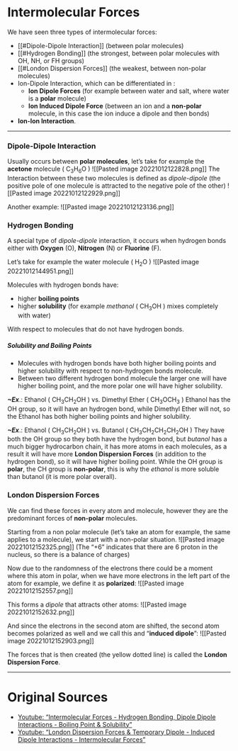 # Intermolecular Forces
We have seen three types of intermolecular forces:
- [[#Dipole-Dipole Interaction]] (between polar molecules)
- [[#Hydrogen Bonding]] (the strongest, between polar molecules with OH, NH, or FH groups)
- [[#London Dispersion Forces]] (the weakest, between non-polar molecules)
- Ion-Dipole Interaction, which can be differentiated in :
	- **Ion Dipole Forces** (for example between water and salt, where water is a **polar** molecule)
	- **Ion Induced Dipole Force** (between an ion and a **non-polar** molecule, in this case the ion induce a dipole and then bonds)
- **Ion-Ion Interaction**.
---
### Dipole-Dipole Interaction
Usually occurs between **polar molecules**, let’s take for example the **acetone** molecule ( C$_3$H$_6$O )
![[Pasted image 20221012122828.png]]
The Interaction between these two molecules is defined as *dipole-dipole* (the positive pole of one molecule is attracted to the negative pole of the other)
![[Pasted image 20221012122929.png]]

Another example:
![[Pasted image 20221012123136.png]]



### Hydrogen Bonding
A special type of *dipole-dipole* interaction, it occurs when hydrogen bonds either with **Oxygen** (O), **Nitrogen** (N) or **Fluorine** (F).

Let’s take for example the water molecule ( H$_2$O )
![[Pasted image 20221012144951.png]]

Molecules with hydrogen bonds have:
- higher **boiling points**
- higher **solubility** (for example *methanol* ( CH$_3$OH ) mixes completely with water)

With respect to molecules that do not have hydrogen bonds.


##### Solubility and Boiling Points
- Molecules with hydrogen bonds have both higher boiling points and higher solubility with respect to non-hydrogen bonds molecule.
- Between two different hydrogen bond molecule the larger one will have higher boiling point, and the more polar one will have higher solubility.

***~Ex***.: Ethanol ( CH$_3$CH$_2$OH ) vs. Dimethyl Ether ( CH$_3$OCH$_3$ )
Ethanol has the OH group, so it will have an hydrogen bond, while Dimethyl Ether will not, so the Ethanol has both higher boiling points and higher solubility.

***~Ex***.: Ethanol ( CH$_3$CH$_2$OH ) vs. Butanol ( CH$_3$CH$_2$CH$_2$CH$_2$OH )
They have both the OH group so they both have the hydrogen bond, but *butanol* has a much bigger hydrocarbon chain, it has more atoms in each molecules, as a result it will have more **London Dispersion Forces** (in addition to the hydrogen bond), so it will have higher boiling point.
While the OH group is **polar**, the CH group is **non-polar**, this is why the *ethanol* is more soluble than butanol (it is more polar overall).

### London Dispersion Forces
We can find these forces in every atom and molecule, however they are the predominant forces of **non-polar** molecules.

Starting from a non polar molecule (let’s take an atom for example, the same applies to a molecule), we start with a non-polar situation.
![[Pasted image 20221012152325.png]]
(The “+6” indicates that there are 6 proton in the nucleus, so there is a balance of charges)

Now due to the randomness of the electrons there could be a moment where this atom in polar, when we have more electrons in the left part of the atom for example, we define it as **polarized**:
![[Pasted image 20221012152557.png]]

This forms a *dipole* that attracts other atoms:
![[Pasted image 20221012152632.png]]

And since the electrons in the second atom are shifted, the second atom becomes polarized as well and we call this and “**induced dipole**”:
![[Pasted image 20221012152903.png]]

The forces that is then created (the yellow dotted line) is called the **London Dispersion Force**.


---
# Original Sources
- [Youtube: “Intermolecular Forces - Hydrogen Bonding, Dipole Dipole Interactions - Boiling Point & Solubility”](https://www.youtube.com/watch?v=XSRa9P-xJl0)
- [Youtube: “London Dispersion Forces & Temporary Dipole - Induced Dipole Interactions - Intermolecular Forces”](https://www.youtube.com/watch?v=yIuJfHOVh48)

